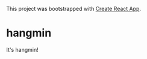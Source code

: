 This project was bootstrapped with [Create React App](https://github.com/facebookincubator/create-react-app).

# hangmin
It's hangmin!
